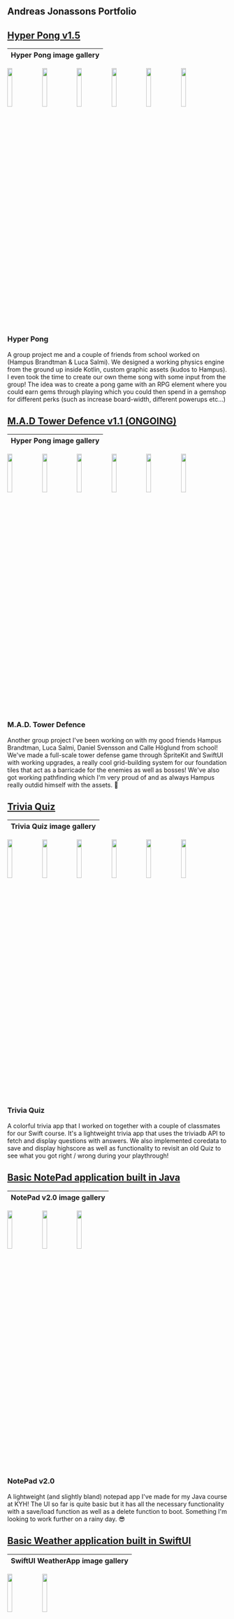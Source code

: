 ## Andreas Jonassons Portfolio 

## [Hyper Pong v1.5](https://github.com/LucaSalmi/HyperPongGruppB/) 

Hyper Pong image gallery |
:-----------------------:|
<img src="https://cdn.discordapp.com/attachments/372703682375974924/955625793210445864/Screenshot_20220322_013129.png" width="15%"></img> <img src="https://cdn.discordapp.com/attachments/372703682375974924/955625792711307314/Screenshot_20220322_013320.png" width="15%"></img> <img src="https://cdn.discordapp.com/attachments/372703682375974924/955625792333811773/Screenshot_20220322_013250.png" width="15%"></img> <img src="https://cdn.discordapp.com/attachments/372703682375974924/955625793613074442/Screenshot_20220322_013232.png" width="15%"></img> <img src="https://cdn.discordapp.com/attachments/889417057689559060/955765305685213184/Screenshot_20220322_013238.png" width="15%"></img> <img src="https://cdn.discordapp.com/attachments/889417057689559060/955765302887579738/Screenshot_20220322_013406.png" width="15%"></img> 

### **Hyper Pong**  

A group project me and a couple of friends from school worked on (Hampus Brandtman & Luca Salmi). We designed a working physics engine from the ground up inside Kotlin, custom graphic assets (kudos to Hampus). I even took the time to create our own theme song with some input from the group! The idea was to create a pong game with an RPG element where you could earn gems through playing which you could then spend in a gemshop for different perks (such as increase board-width, different powerups etc...)

## [M.A.D Tower Defence v1.1 (ONGOING)](https://github.com/LucaSalmi/MadDoctorTD) 

Hyper Pong image gallery |
:-----------------------:|

<img src="https://cdn.discordapp.com/attachments/356196660491321355/978227067420282890/Simulator_Screen_Shot_-_iPhone_13_Pro_-_2022-05-23_at_11.10.19.png" width="15%"></img> <img src="https://cdn.discordapp.com/attachments/356196660491321355/978227065948098580/Simulator_Screen_Shot_-_iPhone_13_Pro_-_2022-05-23_at_11.10.29.png" width="15%"></img> <img src="https://cdn.discordapp.com/attachments/356196660491321355/978226998407221288/Simulator_Screen_Shot_-_iPhone_13_Pro_-_2022-05-23_at_11.18.25.png" width="15%"></img> <img src="https://cdn.discordapp.com/attachments/356196660491321355/978226998709190666/Simulator_Screen_Shot_-_iPhone_13_Pro_-_2022-05-23_at_11.12.03.png" width="15%"></img> <img src="https://media.discordapp.net/attachments/356196660491321355/978227066375929877/Simulator_Screen_Shot_-_iPhone_13_Pro_-_2022-05-23_at_11.22.48.png?width=250&height=541" width="15%"></img> <img src="https://cdn.discordapp.com/attachments/356196660491321355/978226998088450089/Simulator_Screen_Shot_-_iPhone_13_Pro_-_2022-05-23_at_11.19.36.png" width="15%"></img>

### **M.A.D. Tower Defence**  

Another group project I've been working on with my good friends Hampus Brandtman, Luca Salmi, Daniel Svensson and Calle Höglund from school! We've made a full-scale tower defense game through SpriteKit and SwiftUI with working upgrades, a really cool grid-building system for our foundation tiles that act as a barricade for the enemies as well as bosses! We've also got working pathfinding which I'm very proud of and as always Hampus really outdid himself with the assets. 🚀

## [Trivia Quiz](https://github.com/sarahparah/triviaquiz)

Trivia Quiz image gallery |
:-----------------------:|
<img src="https://cdn.discordapp.com/attachments/940202792675606548/955487738658979891/Simulator_Screen_Shot_-_iPhone_13_-_2022-03-21_at_16.25.12.png" width="15%"></img> <img src="https://cdn.discordapp.com/attachments/940202792675606548/955487742186356766/Simulator_Screen_Shot_-_iPhone_13_-_2022-03-21_at_16.25.18.png" width="15%"></img> <img src="https://cdn.discordapp.com/attachments/940202792675606548/955487740181491812/Simulator_Screen_Shot_-_iPhone_13_-_2022-03-21_at_16.26.06.png" width="15%"></img> <img src="https://cdn.discordapp.com/attachments/940202792675606548/955487740613509181/Simulator_Screen_Shot_-_iPhone_13_-_2022-03-21_at_16.26.00.png" width="15%"></img> <img src="https://cdn.discordapp.com/attachments/940202792675606548/955487741699837973/Simulator_Screen_Shot_-_iPhone_13_-_2022-03-21_at_16.25.37.png" width="15%"></img> <img src="https://cdn.discordapp.com/attachments/940202792675606548/955487741129425026/Simulator_Screen_Shot_-_iPhone_13_-_2022-03-21_at_16.25.45.png" width="15%"></img>

### **Trivia Quiz** 

A colorful trivia app that I worked on together with a couple of classmates for our Swift course. It's a lightweight trivia app that uses the triviadb API to fetch and display questions with answers. We also implemented coredata to save and display highscore as well as functionality to revisit an old Quiz to see 
what you got right / wrong during your playthrough! 

## [Basic NotePad application built in Java](https://github.com/officialskum/NotePad_v2.0)

NotePad v2.0 image gallery |
:-----------------------:|
<img src="https://cdn.discordapp.com/attachments/372703682375974924/955511722272239647/NotePad_startscreen.png" width="15%"></img> <img src="https://cdn.discordapp.com/attachments/372703682375974924/955511722045759498/DeleteAlert.png" width="15%"></img> <img src="https://cdn.discordapp.com/attachments/372703682375974924/955511721794105394/Anteckningssida.png" width="15%"></img> 

### **NotePad v2.0**

A lightweight (and slightly bland) notepad app I've made for my Java course at KYH! The UI so far is quite basic but it has all the necessary functionality 
with a save/load function as well as a delete function to boot. Something I'm looking to work further on a rainy day. 😎

## [Basic Weather application built in SwiftUI](https://github.com/officialskum/WeatherApp_SwiftUi-)

SwiftUI WeatherApp image gallery |
:-----------------------:|
<img src="https://cdn.discordapp.com/attachments/372703682375974924/955511681423900683/Bluscreen.png" width="15%"></img> <img src="https://cdn.discordapp.com/attachments/372703682375974924/955511681738489866/nightScreen.png" width="15%"></img> 

### **SwiftUI WeatherApp**

A vibrant and colorful weather application made with SwiftUI. Has a simple gradient colorscheme with a toggle button for day/night mode. Will have to work 
further on it to implement a proper API so it can finally be put to use! ☔

## [Messenger App for iOS] (ONGOING)

SwiftUI Messenger App Gallery |
:-----------------------:|
<img src="https://user-images.githubusercontent.com/95219641/170578537-d857eaf3-1db9-442c-bd74-c237135ac3c3.png" width="15%"></img> <img src="https://user-images.githubusercontent.com/95219641/170578617-c958cf94-330c-4250-aa6e-4500f329ca0e.png" width="15%"></img> 

### **Messenger iOS App**

Currently working on an app for iOS that aims to recreate common chat apps such as messenger, instagram, whatsapp and the like! Through firebase I've got a working backend and working on implementing a login authentication through Facebook, google and gmail (hopefully twitter as well but it's quite the process to get verified developer accounts through them 😅). Will update with pictures as soon as I've gotten the UI where I want it!
